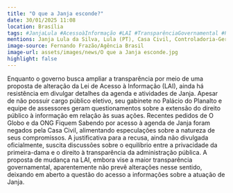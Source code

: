 ```yaml
---
title: "O que a Janja esconde?"
date: 30/01/2025 11:08
location: Brasília
tags: #JanjaLula #AcessoàInformação #LAI #TransparênciaGovernamental #PrimeiraDama #GovernoLula #DireitoàInformação #Privacidade #PaláciodoPlanalto #PolíticaBrasil #abc360noticias
mentions: Janja Lula da Silva, Lula (PT), Casa Civil, Controladoria-Geral da União (CGU), Lei de Acesso à Informação (LAI), O Globo, ONG Fiquem Sabendo, Palácio do Planalto.
image-source: Fernando Frazão/Agência Brasil
image-url: assets/images/news/O que a Janja esconde.jpg
highlight: false
---
```


Enquanto o governo busca ampliar a transparência por meio de uma proposta de alteração da Lei de Acesso à Informação (LAI),  ainda há resistência em divulgar detalhes da agenda e atividades de Janja.  Apesar de não possuir cargo público eletivo, seu gabinete no Palácio do Planalto e equipe de assessores geram questionamentos sobre a extensão do direito público à informação em relação às suas ações.  Recentes pedidos de O Globo e da ONG Fiquem Sabendo por acesso à agenda de Janja foram negados pela Casa Civil, alimentando especulações sobre a natureza de seus compromissos. A justificativa para a recusa, ainda não divulgada oficialmente, suscita discussões sobre o equilíbrio entre a privacidade da primeira-dama e o direito à transparência da administração pública. A proposta de mudança na LAI, embora vise a maior transparência governamental, aparentemente não prevê alterações nesse sentido, deixando em aberto a questão do acesso a informações sobre a atuação de Janja.
